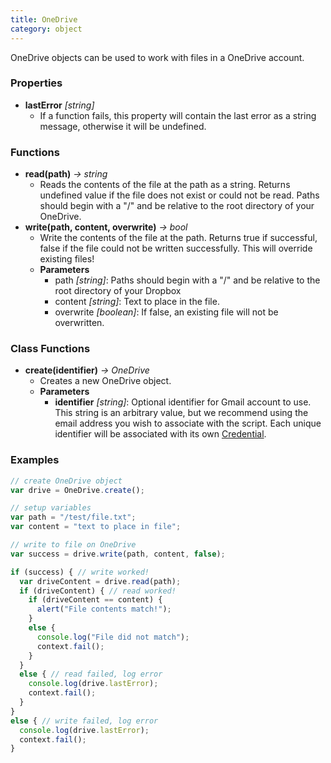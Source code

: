 ```yaml
---
title: OneDrive
category: object
---
```


OneDrive objects can be used to work with files in a OneDrive account.

### Properties

- **lastError** *[string]*
  - If a function fails, this property will contain the last error as a string message, otherwise it will be undefined.

### Functions

- **read(path)** *-> string*
  - Reads the contents of the file at the path as a string. Returns undefined value if the file does not exist or could not be read. Paths should begin with a "/" and be relative to the root directory of your OneDrive.
- **write(path, content, overwrite)** *-> bool*
  - Write the contents of the file at the path. Returns true if successful, false if the file could not be written successfully.  This will override existing files!
  - **Parameters**
    - path *[string]*: Paths should begin with a "/" and be relative to the root directory of your Dropbox
    - content *[string]*: Text to place in the file.
    - overwrite *[boolean]*: If false, an existing file will not be overwritten.

### Class Functions

- **create(identifier)** *-> OneDrive*
  - Creates a new OneDrive object. 
  - **Parameters**
    - **identifier** _[string]_: Optional identifier for Gmail account to use. This string is an arbitrary value, but we recommend using the email address you wish to associate with the script. Each unique identifier will be associated with its own [Credential](https://getdrafts.com/settings/credentials).

### Examples

```javascript
// create OneDrive object
var drive = OneDrive.create();

// setup variables
var path = "/test/file.txt";
var content = "text to place in file";

// write to file on OneDrive
var success = drive.write(path, content, false);

if (success) { // write worked!
  var driveContent = drive.read(path);
  if (driveContent) { // read worked!
    if (driveContent == content) {
      alert("File contents match!");
    }
    else {
      console.log("File did not match");
      context.fail();
    }
  }
  else { // read failed, log error
    console.log(drive.lastError);
    context.fail();
  }
}
else { // write failed, log error
  console.log(drive.lastError);
  context.fail();
}
```
